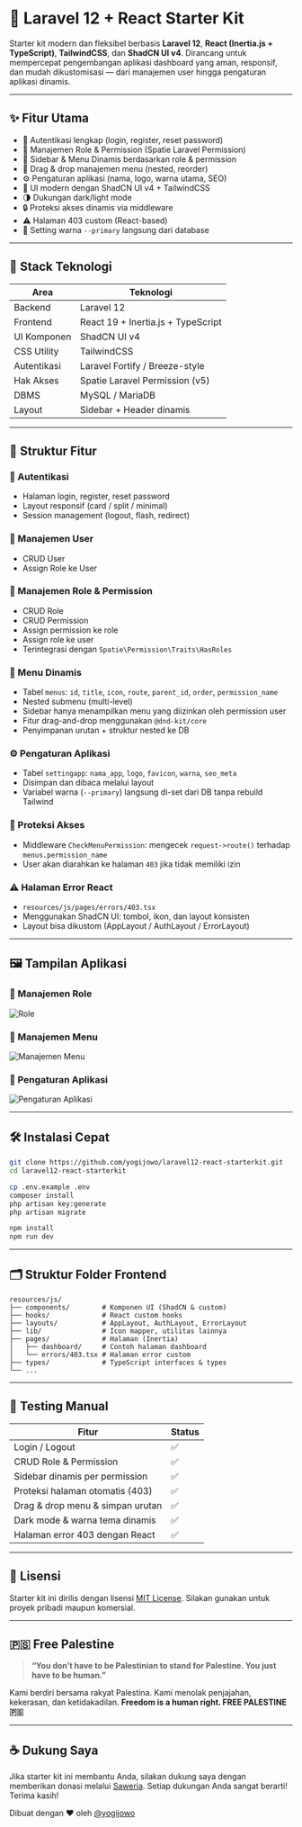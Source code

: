 # 🚀 Laravel 12 + React Starter Kit

Starter kit modern dan fleksibel berbasis **Laravel 12**, **React (Inertia.js + TypeScript)**, **TailwindCSS**, dan **ShadCN UI v4**. Dirancang untuk mempercepat pengembangan aplikasi dashboard yang aman, responsif, dan mudah dikustomisasi — dari manajemen user hingga pengaturan aplikasi dinamis.

---

## ✨ Fitur Utama

- 🔐 Autentikasi lengkap (login, register, reset password)
- 👥 Manajemen Role & Permission (Spatie Laravel Permission)
- 📂 Sidebar & Menu Dinamis berdasarkan role & permission
- 🧩 Drag & drop manajemen menu (nested, reorder)
- ⚙️ Pengaturan aplikasi (nama, logo, warna utama, SEO)
- 🎨 UI modern dengan ShadCN UI v4 + TailwindCSS
- 🌗 Dukungan dark/light mode
- 🔒 Proteksi akses dinamis via middleware
- ⚠️ Halaman 403 custom (React-based)
- 💾 Setting warna `--primary` langsung dari database

---

## 🧱 Stack Teknologi

| Area        | Teknologi                          |
| ----------- | ---------------------------------- |
| Backend     | Laravel 12                         |
| Frontend    | React 19 + Inertia.js + TypeScript |
| UI Komponen | ShadCN UI v4                       |
| CSS Utility | TailwindCSS                        |
| Autentikasi | Laravel Fortify / Breeze-style     |
| Hak Akses   | Spatie Laravel Permission (v5)     |
| DBMS        | MySQL / MariaDB                    |
| Layout      | Sidebar + Header dinamis           |

---

## 📁 Struktur Fitur

### 🔐 Autentikasi

- Halaman login, register, reset password
- Layout responsif (card / split / minimal)
- Session management (logout, flash, redirect)

### 👤 Manajemen User

- CRUD User
- Assign Role ke User

### 🧩 Manajemen Role & Permission

- CRUD Role
- CRUD Permission
- Assign permission ke role
- Assign role ke user
- Terintegrasi dengan `Spatie\Permission\Traits\HasRoles`

### 📂 Menu Dinamis

- Tabel `menus`: `id`, `title`, `icon`, `route`, `parent_id`, `order`, `permission_name`
- Nested submenu (multi-level)
- Sidebar hanya menampilkan menu yang diizinkan oleh permission user
- Fitur drag-and-drop menggunakan `@dnd-kit/core`
- Penyimpanan urutan + struktur nested ke DB

### ⚙️ Pengaturan Aplikasi

- Tabel `settingapp`: `nama_app`, `logo`, `favicon`, `warna`, `seo_meta`
- Disimpan dan dibaca melalui layout
- Variabel warna (`--primary`) langsung di-set dari DB tanpa rebuild Tailwind

### 🚫 Proteksi Akses

- Middleware `CheckMenuPermission`: mengecek `request->route()` terhadap `menus.permission_name`
- User akan diarahkan ke halaman `403` jika tidak memiliki izin

### ⚠️ Halaman Error React

- `resources/js/pages/errors/403.tsx`
- Menggunakan ShadCN UI: tombol, ikon, dan layout konsisten
- Layout bisa dikustom (AppLayout / AuthLayout / ErrorLayout)

---

## 🖼️ Tampilan Aplikasi

### 📌 Manajemen Role

![Role](./screenshots/role.png)

### 📌 Manajemen Menu

![Manajemen Menu](./screenshots/menu.png)

### 📌 Pengaturan Aplikasi

![Pengaturan Aplikasi](./screenshots/aplikasi.png)

---

## 🛠️ Instalasi Cepat

```bash
git clone https://github.com/yogijowo/laravel12-react-starterkit.git
cd laravel12-react-starterkit

cp .env.example .env
composer install
php artisan key:generate
php artisan migrate

npm install
npm run dev
```

---

## 🗂️ Struktur Folder Frontend

```
resources/js/
├── components/        # Komponen UI (ShadCN & custom)
├── hooks/             # React custom hooks
├── layouts/           # AppLayout, AuthLayout, ErrorLayout
├── lib/               # Icon mapper, utilitas lainnya
├── pages/             # Halaman (Inertia)
│   ├── dashboard/     # Contoh halaman dashboard
│   └── errors/403.tsx # Halaman error custom
├── types/             # TypeScript interfaces & types
└── ...
```

---

## 🧪 Testing Manual

| Fitur                            | Status |
| -------------------------------- | ------ |
| Login / Logout                   | ✅     |
| CRUD Role & Permission           | ✅     |
| Sidebar dinamis per permission   | ✅     |
| Proteksi halaman otomatis (403)  | ✅     |
| Drag & drop menu & simpan urutan | ✅     |
| Dark mode & warna tema dinamis   | ✅     |
| Halaman error 403 dengan React   | ✅     |

---

## 📄 Lisensi

Starter kit ini dirilis dengan lisensi [MIT License](https://opensource.org/licenses/MIT).
Silakan gunakan untuk proyek pribadi maupun komersial.

---

## 🇵🇸 Free Palestine

> **“You don’t have to be Palestinian to stand for Palestine. You just have to be human.”**

Kami berdiri bersama rakyat Palestina.
Kami menolak penjajahan, kekerasan, dan ketidakadilan.
**Freedom is a human right. FREE PALESTINE 🇵🇸**

---

## ☕ Dukung Saya

Jika starter kit ini membantu Anda, silakan dukung saya dengan memberikan donasi melalui [Saweria](https://saweria.co/yogijowo).
Setiap dukungan Anda sangat berarti! Terima kasih!

Dibuat dengan ❤️ oleh [@yogijowo](https://github.com/yogijowo)
